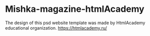 # Mishka-magazine-htmlAcademy

The design of this psd website template was made by HtmlAcademy educational organization.  https://htmlacademy.ru/
